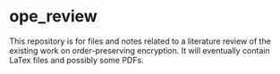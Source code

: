 ope_review
==========
This repository is for files and notes related to a literature review of the existing work on order-preserving encryption. It will eventually contain LaTex files and possibly some PDFs.